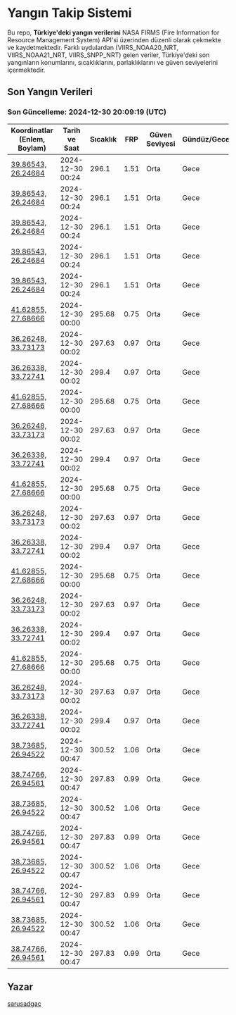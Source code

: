 # Yangın Takip Sistemi

Bu repo, **Türkiye'deki yangın verilerini** NASA FIRMS (Fire Information for Resource Management System) API'si üzerinden düzenli olarak çekmekte ve kaydetmektedir. Farklı uydulardan (VIIRS_NOAA20_NRT, VIIRS_NOAA21_NRT, VIIRS_SNPP_NRT) gelen veriler, Türkiye'deki son yangınların konumlarını, sıcaklıklarını, parlaklıklarını ve güven seviyelerini içermektedir.

## Son Yangın Verileri
### Son Güncelleme: 2024-12-30 20:09:19 (UTC)

| Koordinatlar (Enlem, Boylam) | Tarih ve Saat | Sıcaklık | FRP | Güven Seviyesi | Gündüz/Gece |
|-----------------------------|----------------|----------|-----|----------------|-------------|
| [39.86543, 26.24684](https://www.google.com/maps?q=39.86543,26.24684) | 2024-12-30 00:24 | 296.1 | 1.51 | Orta | Gece |
| [39.86543, 26.24684](https://www.google.com/maps?q=39.86543,26.24684) | 2024-12-30 00:24 | 296.1 | 1.51 | Orta | Gece |
| [39.86543, 26.24684](https://www.google.com/maps?q=39.86543,26.24684) | 2024-12-30 00:24 | 296.1 | 1.51 | Orta | Gece |
| [39.86543, 26.24684](https://www.google.com/maps?q=39.86543,26.24684) | 2024-12-30 00:24 | 296.1 | 1.51 | Orta | Gece |
| [39.86543, 26.24684](https://www.google.com/maps?q=39.86543,26.24684) | 2024-12-30 00:24 | 296.1 | 1.51 | Orta | Gece |
| [41.62855, 27.68666](https://www.google.com/maps?q=41.62855,27.68666) | 2024-12-30 00:00 | 295.68 | 0.75 | Orta | Gece |
| [36.26248, 33.73173](https://www.google.com/maps?q=36.26248,33.73173) | 2024-12-30 00:02 | 297.63 | 0.97 | Orta | Gece |
| [36.26338, 33.72741](https://www.google.com/maps?q=36.26338,33.72741) | 2024-12-30 00:02 | 299.4 | 0.97 | Orta | Gece |
| [41.62855, 27.68666](https://www.google.com/maps?q=41.62855,27.68666) | 2024-12-30 00:00 | 295.68 | 0.75 | Orta | Gece |
| [36.26248, 33.73173](https://www.google.com/maps?q=36.26248,33.73173) | 2024-12-30 00:02 | 297.63 | 0.97 | Orta | Gece |
| [36.26338, 33.72741](https://www.google.com/maps?q=36.26338,33.72741) | 2024-12-30 00:02 | 299.4 | 0.97 | Orta | Gece |
| [41.62855, 27.68666](https://www.google.com/maps?q=41.62855,27.68666) | 2024-12-30 00:00 | 295.68 | 0.75 | Orta | Gece |
| [36.26248, 33.73173](https://www.google.com/maps?q=36.26248,33.73173) | 2024-12-30 00:02 | 297.63 | 0.97 | Orta | Gece |
| [36.26338, 33.72741](https://www.google.com/maps?q=36.26338,33.72741) | 2024-12-30 00:02 | 299.4 | 0.97 | Orta | Gece |
| [41.62855, 27.68666](https://www.google.com/maps?q=41.62855,27.68666) | 2024-12-30 00:00 | 295.68 | 0.75 | Orta | Gece |
| [36.26248, 33.73173](https://www.google.com/maps?q=36.26248,33.73173) | 2024-12-30 00:02 | 297.63 | 0.97 | Orta | Gece |
| [36.26338, 33.72741](https://www.google.com/maps?q=36.26338,33.72741) | 2024-12-30 00:02 | 299.4 | 0.97 | Orta | Gece |
| [41.62855, 27.68666](https://www.google.com/maps?q=41.62855,27.68666) | 2024-12-30 00:00 | 295.68 | 0.75 | Orta | Gece |
| [36.26248, 33.73173](https://www.google.com/maps?q=36.26248,33.73173) | 2024-12-30 00:02 | 297.63 | 0.97 | Orta | Gece |
| [36.26338, 33.72741](https://www.google.com/maps?q=36.26338,33.72741) | 2024-12-30 00:02 | 299.4 | 0.97 | Orta | Gece |
| [38.73685, 26.94522](https://www.google.com/maps?q=38.73685,26.94522) | 2024-12-30 00:47 | 300.52 | 1.06 | Orta | Gece |
| [38.74766, 26.94561](https://www.google.com/maps?q=38.74766,26.94561) | 2024-12-30 00:47 | 297.83 | 0.99 | Orta | Gece |
| [38.73685, 26.94522](https://www.google.com/maps?q=38.73685,26.94522) | 2024-12-30 00:47 | 300.52 | 1.06 | Orta | Gece |
| [38.74766, 26.94561](https://www.google.com/maps?q=38.74766,26.94561) | 2024-12-30 00:47 | 297.83 | 0.99 | Orta | Gece |
| [38.73685, 26.94522](https://www.google.com/maps?q=38.73685,26.94522) | 2024-12-30 00:47 | 300.52 | 1.06 | Orta | Gece |
| [38.74766, 26.94561](https://www.google.com/maps?q=38.74766,26.94561) | 2024-12-30 00:47 | 297.83 | 0.99 | Orta | Gece |
| [38.73685, 26.94522](https://www.google.com/maps?q=38.73685,26.94522) | 2024-12-30 00:47 | 300.52 | 1.06 | Orta | Gece |
| [38.74766, 26.94561](https://www.google.com/maps?q=38.74766,26.94561) | 2024-12-30 00:47 | 297.83 | 0.99 | Orta | Gece |

## Yazar

[sarusadgac](https://x.com/sarusadgac)
